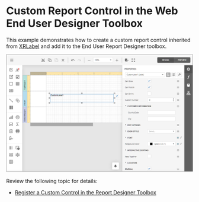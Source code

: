 # Custom Report Control in the Web End User Designer Toolbox

This example demonstrates how to create a custom report control inherited from [XRLabel](https://docs.devexpress.com/XtraReports/DevExpress.XtraReports.UI.XRLabel) and add it to the End User Report Designer toolbox.

![](/images/custom-label-in-designer.png)


Review the following topic for details:

* [Register a Custom Control in the Report Designer Toolbox](https://docs.devexpress.com/XtraReports/113773/)

